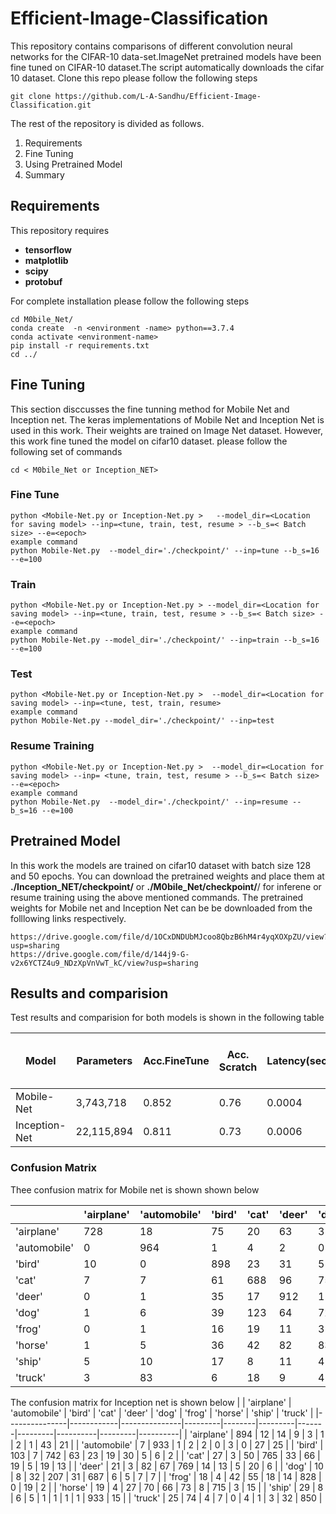 # Efficient-Image-Classification

 This repository contains comparisons of different convolution neural networks for the CIFAR-10 data-set.ImageNet pretrained models have been fine tuned on CIFAR-10 dataset.The script automatically downloads the cifar 10 dataset. Clone this repo please follow the following steps 
```
git clone https://github.com/L-A-Sandhu/Efficient-Image-Classification.git

```

The rest of the repository is divided as follows. 
  1. Requirements
  2. Fine Tuning
  3. Using Pretrained Model
  4. Summary
## Requirements 
This repository requires 
* **tensorflow**
* **matplotlib**
* **scipy**
* **protobuf**


For complete installation please follow the following steps
```
cd M0bile_Net/
conda create  -n <environment -name> python==3.7.4
conda activate <environment-name>
pip install -r requirements.txt
cd ../
```
## Fine Tuning 
This section disccusses the fine tunning method for Mobile Net and Inception net. The keras implementations of Mobile Net and Inception Net is used in this work. Their weights are trained on Image Net dataset. However, this work fine tuned the model on cifar10 dataset.  please  follow the following set of commands

```
cd < M0bile_Net or Inception_NET>
```

### Fine Tune
 
```
python <Mobile-Net.py or Inception-Net.py >   --model_dir=<Location for saving model> --inp=<tune, train, test, resume > --b_s=< Batch size> --e=<epoch>
example command 
python Mobile-Net.py  --model_dir='./checkpoint/' --inp=tune --b_s=16 --e=100
```
### Train
 
```
python <Mobile-Net.py or Inception-Net.py > --model_dir=<Location for saving model> --inp=<tune, train, test, resume > --b_s=< Batch size> --e=<epoch>
example command 
python Mobile-Net.py --model_dir='./checkpoint/' --inp=train --b_s=16 --e=100
```
### Test 
```
python <Mobile-Net.py or Inception-Net.py >  --model_dir=<Location for saving model> --inp=<tune, test, train, resume>
example command 
python Mobile-Net.py --model_dir='./checkpoint/' --inp=test
```
### Resume Training 
```
python <Mobile-Net.py or Inception-Net.py >  --model_dir=<Location for saving model> --inp= <tune, train, test, resume > --b_s=< Batch size> --e=<epoch>
example command 
python Mobile-Net.py  --model_dir='./checkpoint/' --inp=resume --b_s=16 --e=100
```

## Pretrained Model
 In this work the models are trained on cifar10 dataset with batch size 128 and 50 epochs. You can download the pretrained weights and place them at **./Inception_NET/checkpoint/**  or **./M0bile_Net/checkpoint/**/  for inferene or resume training using the above mentioned commands. The pretrained weights for Mobile net and Inception Net can be be downloaded from the folllowing links respectively. 
```
https://drive.google.com/file/d/1OCxDNDUbMJcoo8QbzB6hM4r4yqXOXpZU/view?usp=sharing
https://drive.google.com/file/d/144j9-G-v2x6YCTZ4u9_NDzXpVnVwT_kC/view?usp=sharing
``` 
## Results and comparision 
Test results and comparision for both models is shown in the following table

| Model         | Parameters  |Acc.FineTune|Acc. Scratch|Latency(sec)   | Size on Disk (MB)| Flops |
|---------------|-------------|------------|------------|---------------|------------------|-------|
| Mobile-Net    | 3,743,718   | 0.852      |   0.76     |   0.0004      |        38.89    |0.116 G|
| Inception-Net | 22,115,894  | 0.811      |   0.73     |   0.0006      |        174.2    |0.681 G|


### Confusion Matrix 
Thee confusion matrix for Mobile net is shown shown below

|               | 'airplane' |  'automobile' |  'bird' |  'cat' |  'deer' | 'dog' |  'frog' |  'horse' |  'ship' |  'truck' |
|---------------|------------|---------------|---------|--------|---------|-------|---------|----------|---------|----------|
| 'airplane'    | 728        | 18            | 75      | 20     | 63      | 3     | 30      | 1        | 49      | 13       |
|  'automobile' | 0          | 964           | 1       | 4      | 2       | 0     | 5       | 0        | 12      | 12       |
|  'bird'       | 10         | 0             | 898     | 23     | 31      | 5     | 30      | 1        | 2       | 0        |
|  'cat'        | 7          | 7             | 61      | 688    | 96      | 75    | 59      | 4        | 3       | 0        |
|  'deer'       | 0          | 1             | 35      | 17     | 912     | 11    | 19      | 4        | 1       | 0        |
| 'dog'         | 1          | 6             | 39      | 123    | 64      | 724   | 37      | 5        | 1       | 0        |
|  'frog'       | 0          | 1             | 16      | 19     | 11      | 3     | 949     | 0        | 1       | 0        |
|  'horse'      | 1          | 5             | 36      | 42     | 82      | 83    | 12      | 736      | 2       | 1        |
|  'ship'       | 5          | 10            | 17      | 8      | 11      | 4     | 9       | 1        | 932     | 3        |
|  'truck'      | 3          | 83            | 6       | 18     | 9       | 4     | 16      | 1        | 29      | 831      |

The confusion matrix for Inception net is shown below
|               | 'airplane' |  'automobile' |  'bird' |  'cat' |  'deer' | 'dog' |  'frog' |  'horse' |  'ship' |  'truck' |
|---------------|------------|---------------|---------|--------|---------|-------|---------|----------|---------|----------|
| 'airplane'    | 894        | 12            | 14      | 9      | 3       | 1     | 2       | 1        | 43      | 21       |
|  'automobile' | 7          | 933           | 1       | 2      | 2       | 0     | 3       | 0        | 27      | 25       |
|  'bird'       | 103        | 7             | 742     | 63     | 23      | 19    | 30      | 5        | 6       | 2        |
|  'cat'        | 27         | 3             | 50      | 765    | 33      | 66    | 19      | 5        | 19      | 13       |
|  'deer'       | 21         | 3             | 82      | 67     | 769     | 14    | 13      | 5        | 20      | 6        |
| 'dog'         | 10         | 8             | 32      | 207    | 31      | 687   | 6       | 5        | 7       | 7        |
|  'frog'       | 18         | 4             | 42      | 55     | 18      | 14    | 828     | 0        | 19      | 2        |
|  'horse'      | 19         | 4             | 27      | 70     | 66      | 73    | 8       | 715      | 3       | 15       |
|  'ship'       | 29         | 8             | 6       | 5      | 1       | 1     | 1       | 1        | 933     | 15       |
|  'truck'      | 25         | 74            | 4       | 7      | 0       | 4     | 1       | 3        | 32      | 850      |
